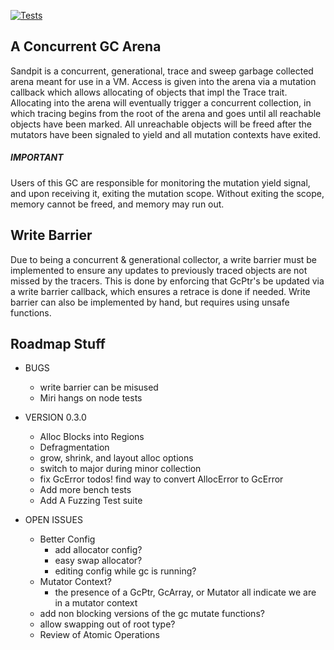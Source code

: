 [![Tests](https://github.com/Nilando/sandpit/actions/workflows/rust.yml/badge.svg)](https://github.com/Nilando/sandpit/actions/workflows/rust.yml)

## A Concurrent GC Arena
Sandpit is a concurrent, generational, trace and sweep garbage collected arena meant for use in a VM. Access is given into the arena via a mutation callback which allows allocating of objects that impl the Trace trait. Allocating into the arena will eventually trigger a concurrent collection, in which tracing begins from the root of the arena and goes until all reachable objects have been marked. All unreachable objects will be freed after the mutators have been signaled to yield and all mutation contexts have exited.

##### *IMPORTANT*
Users of this GC are responsible for monitoring the mutation yield signal, and upon receiving it, exiting the mutation scope. Without exiting the scope, memory cannot be freed, and memory may run out.

## Write Barrier
Due to being a concurrent & generational collector, a write barrier must be implemented to ensure any updates to previously traced objects are not missed by the tracers. This is done by enforcing that GcPtr's be updated via a write barrier callback, which ensures a retrace is done if needed. Write barrier can also be implemented by hand, but requires using unsafe functions.



## Roadmap Stuff

- BUGS
    - write barrier can be misused
    - Miri hangs on node tests

- VERSION 0.3.0
    - Alloc Blocks into Regions
    - Defragmentation
    - grow, shrink, and layout alloc options
    - switch to major during minor collection
    - fix GcError todos! find way to convert AllocError to GcError
    - Add more bench tests
    - Add A Fuzzing Test suite

- OPEN ISSUES
    - Better Config
        - add allocator config?
        - easy swap allocator?
        - editing config while gc is running?
    - Mutator Context?
        - the presence of a GcPtr, GcArray, or Mutator all indicate we are in a mutator context
    - add non blocking versions of the gc mutate functions?
    - allow swapping out of root type?
    - Review of Atomic Operations
